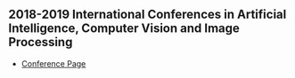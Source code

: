 ## 2018-2019 International Conferences in Artificial Intelligence, Computer Vision and Image Processing
* [Conference Page](https://jackietseng.github.io/conference_call_for_paper/2018-2019-conferences.html)
